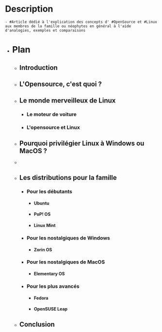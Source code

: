 # Description
	- #Article dédié à l'explication des concepts d' #OpenSource et #Linux aux membres de la famille ou néophytes en général à l'aide d'analogies, exemples et comparaisons
- # Plan
	- ## Introduction
	- ## L'Opensource, c'est quoi ?
	- ## Le monde merveilleux de Linux
		- ### Le moteur de voiture
		- ### L'opensource et Linux
	- ## Pourquoi privilégier Linux à Windows ou MacOS ?
	-
	- ## Les distributions pour la famille
		- ### Pour les débutants
			- #### Ubuntu
			- #### PoP! OS
			- #### Linux Mint
		- ### Pour les nostalgiques de Windows
			- #### Zorin OS
		- ### Pour les nostalgiques de MacOS
			- #### Elementary OS
		- ### Pour les plus avancés
			- #### Fedora
			- #### OpenSUSE Leap
	- ## Conclusion